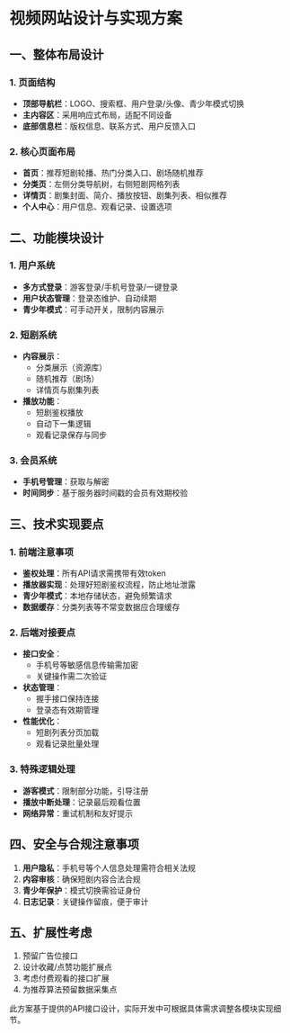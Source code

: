 # 视频网站设计与实现方案

## 一、整体布局设计

### 1. 页面结构
- **顶部导航栏**：LOGO、搜索框、用户登录/头像、青少年模式切换
- **主内容区**：采用响应式布局，适配不同设备
- **底部信息栏**：版权信息、联系方式、用户反馈入口

### 2. 核心页面布局
- **首页**：推荐短剧轮播、热门分类入口、剧场随机推荐
- **分类页**：左侧分类导航树，右侧短剧网格列表
- **详情页**：剧集封面、简介、播放按钮、剧集列表、相似推荐
- **个人中心**：用户信息、观看记录、设置选项

## 二、功能模块设计

### 1. 用户系统
- **多方式登录**：游客登录/手机号登录/一键登录
- **用户状态管理**：登录态维护、自动续期
- **青少年模式**：可手动开关，限制内容展示

### 2. 短剧系统
- **内容展示**：
  - 分类展示（资源库）
  - 随机推荐（剧场）
  - 详情页与剧集列表
- **播放功能**：
  - 短剧鉴权播放
  - 自动下一集逻辑
  - 观看记录保存与同步

### 3. 会员系统
- **手机号管理**：获取与解密
- **时间同步**：基于服务器时间戳的会员有效期校验

## 三、技术实现要点

### 1. 前端注意事项
- **鉴权处理**：所有API请求需携带有效token
- **播放器实现**：处理好短剧鉴权流程，防止地址泄露
- **青少年模式**：本地存储状态，避免频繁请求
- **数据缓存**：分类列表等不常变数据应合理缓存

### 2. 后端对接要点
- **接口安全**：
  - 手机号等敏感信息传输需加密
  - 关键操作需二次验证
- **状态管理**：
  - 握手接口保持连接
  - 登录态有效期管理
- **性能优化**：
  - 短剧列表分页加载
  - 观看记录批量处理

### 3. 特殊逻辑处理
- **游客模式**：限制部分功能，引导注册
- **播放中断处理**：记录最后观看位置
- **网络异常**：重试机制和友好提示

## 四、安全与合规注意事项

1. **用户隐私**：手机号等个人信息处理需符合相关法规
2. **内容审核**：确保短剧内容合法合规
3. **青少年保护**：模式切换需验证身份
4. **日志记录**：关键操作留痕，便于审计

## 五、扩展性考虑

1. 预留广告位接口
2. 设计收藏/点赞功能扩展点
3. 考虑付费观看的接口扩展
4. 为推荐算法预留数据采集点

此方案基于提供的API接口设计，实际开发中可根据具体需求调整各模块实现细节。